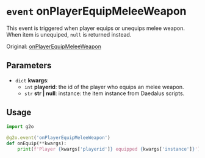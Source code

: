 # `event` onPlayerEquipMeleeWeapon
This event is triggered when player equips or unequips melee weapon. When item is unequiped, `null` is returned instead.

Original: [onPlayerEquipMeleeWeapon](https://gothicmultiplayerteam.gitlab.io/docs/0.3.0/script-reference/server-events/player/onPlayerEquipMeleeWeapon/)

## Parameters
* `dict` **kwargs**:
    * `int` **playerid**: the id of the player who equips an melee weapon.
    * `str` **str | null**: instance: the item instance from Daedalus scripts.
    
## Usage
```python
import g2o
        
@g2o.event('onPlayerEquipMeleeWeapon')
def onEquip(**kwargs):
    print(f'Player {kwargs['playerid']} equipped {kwargs['instance']}')
```